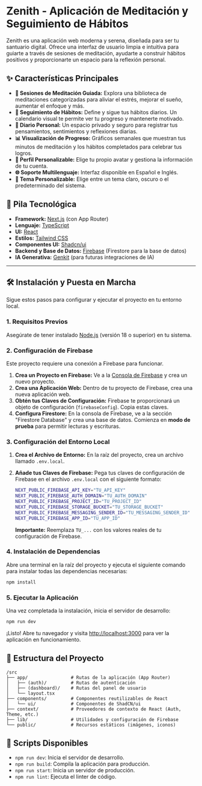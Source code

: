 # Zenith - Aplicación de Meditación y Seguimiento de Hábitos

Zenith es una aplicación web moderna y serena, diseñada para ser tu santuario digital. Ofrece una interfaz de usuario limpia e intuitiva para guiarte a través de sesiones de meditación, ayudarte a construir hábitos positivos y proporcionarte un espacio para la reflexión personal.

## ✨ Características Principales

*   **🧘 Sesiones de Meditación Guiada:** Explora una biblioteca de meditaciones categorizadas para aliviar el estrés, mejorar el sueño, aumentar el enfoque y más.
*   **🎯 Seguimiento de Hábitos:** Define y sigue tus hábitos diarios. Un calendario visual te permite ver tu progreso y mantenerte motivado.
*   **📖 Diario Personal:** Un espacio privado y seguro para registrar tus pensamientos, sentimientos y reflexiones diarias.
*   **📊 Visualización de Progreso:** Gráficos semanales que muestran tus minutos de meditación y los hábitos completados para celebrar tus logros.
*   **👤 Perfil Personalizable:** Elige tu propio avatar y gestiona la información de tu cuenta.
*   **🌐 Soporte Multilenguaje:** Interfaz disponible en Español e Inglés.
*   **🎨 Tema Personalizable:** Elige entre un tema claro, oscuro o el predeterminado del sistema.

## 🚀 Pila Tecnológica

*   **Framework:** [Next.js](https://nextjs.org/) (con App Router)
*   **Lenguaje:** [TypeScript](https://www.typescriptlang.org/)
*   **UI:** [React](https://reactjs.org/)
*   **Estilos:** [Tailwind CSS](https://tailwindcss.com/)
*   **Componentes UI:** [Shadcn/ui](https://ui.shadcn.com/)
*   **Backend y Base de Datos:** [Firebase](https://firebase.google.com/) (Firestore para la base de datos)
*   **IA Generativa:** [Genkit](https://firebase.google.com/docs/genkit) (para futuras integraciones de IA)

---

## 🛠️ Instalación y Puesta en Marcha

Sigue estos pasos para configurar y ejecutar el proyecto en tu entorno local.

### 1. Requisitos Previos

Asegúrate de tener instalado [Node.js](https://nodejs.org/) (versión 18 o superior) en tu sistema.

### 2. Configuración de Firebase

Este proyecto requiere una conexión a Firebase para funcionar.

1.  **Crea un Proyecto en Firebase:** Ve a la [Consola de Firebase](https://console.firebase.google.com/) y crea un nuevo proyecto.
2.  **Crea una Aplicación Web:** Dentro de tu proyecto de Firebase, crea una nueva aplicación web.
3.  **Obtén tus Claves de Configuración:** Firebase te proporcionará un objeto de configuración (`firebaseConfig`). Copia estas claves.
4.  **Configura Firestore:** En la consola de Firebase, ve a la sección "Firestore Database" y crea una base de datos. Comienza en **modo de prueba** para permitir lecturas y escrituras.

### 3. Configuración del Entorno Local

1.  **Crea el Archivo de Entorno:** En la raíz del proyecto, crea un archivo llamado `.env.local`.
2.  **Añade tus Claves de Firebase:** Pega tus claves de configuración de Firebase en el archivo `.env.local` con el siguiente formato:

    ```bash
    NEXT_PUBLIC_FIREBASE_API_KEY="TU_API_KEY"
    NEXT_PUBLIC_FIREBASE_AUTH_DOMAIN="TU_AUTH_DOMAIN"
    NEXT_PUBLIC_FIREBASE_PROJECT_ID="TU_PROJECT_ID"
    NEXT_PUBLIC_FIREBASE_STORAGE_BUCKET="TU_STORAGE_BUCKET"
    NEXT_PUBLIC_FIREBASE_MESSAGING_SENDER_ID="TU_MESSAGING_SENDER_ID"
    NEXT_PUBLIC_FIREBASE_APP_ID="TU_APP_ID"
    ```

    **Importante:** Reemplaza `TU_...` con los valores reales de tu configuración de Firebase.

### 4. Instalación de Dependencias

Abre una terminal en la raíz del proyecto y ejecuta el siguiente comando para instalar todas las dependencias necesarias:

```bash
npm install
```

### 5. Ejecutar la Aplicación

Una vez completada la instalación, inicia el servidor de desarrollo:

```bash
npm run dev
```

¡Listo! Abre tu navegador y visita [http://localhost:3000](http://localhost:3000) para ver la aplicación en funcionamiento.

## 📁 Estructura del Proyecto

```
/src
├── app/                # Rutas de la aplicación (App Router)
│   ├── (auth)/         # Rutas de autenticación
│   ├── (dashboard)/    # Rutas del panel de usuario
│   └── layout.tsx
├── components/         # Componentes reutilizables de React
│   └── ui/             # Componentes de ShadCN/ui
├── context/            # Proveedores de contexto de React (Auth, Theme, etc.)
├── lib/                # Utilidades y configuración de Firebase
└── public/             # Recursos estáticos (imágenes, iconos)
```

## 📜 Scripts Disponibles

*   `npm run dev`: Inicia el servidor de desarrollo.
*   `npm run build`: Compila la aplicación para producción.
*   `npm run start`: Inicia un servidor de producción.
*   `npm run lint`: Ejecuta el linter de código.
```